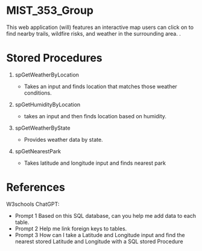 # MIST_353_Group

This web application (will) features an interactive map users can click on to find nearby trails, wildfire risks, and weather in the surrounding area.
.



# Stored Procedures
1) spGetWeatherByLocation
      - Takes an input and finds location that matches those weather conditions.
  

2) spGetHumidityByLocation
     - takes an input and then finds location based on humidity. 

3) spGetWeatherByState
      - Provides weather data by state.

4) spGetNearestPark
     - Takes latitude and longitude input and finds nearest park


# References
  W3schools 
  ChatGPT: 
   - Prompt 1 Based on this SQL database, can you help me add data to each table. 
   - Prompt 2 Help me link foreign keys to tables. 
   - Prompt 3 How can I take a Latitude and Longitude input and find the nearest stored Latitude and Longitude with a SQL stored Procedure
